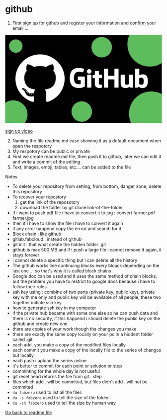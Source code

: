 # github

1. First sign up for github and register your information and confirm your email ...

[![Sign up video](/images/maxresdefault.jpg)](https://www.youtube.com/watch?v=6U7_Om4zffM)

[sign up video]()

2. Naming the file readme.md ease showing it as a default document when open the respotory
3. My respotory can be public or private
4. First we create readme.md file, then push it to github, later we can edit it and write a commit of the editing
5. Text, images, emoji, tables, etc.... can be added to the file

Notes

- To delete your repository from setting, from bottom, danger zone, delete this repository
- To recover your repostory
  1. get the link of the reposotory
  2. download the folder by git clone link-of-the-folder
- if i want to push pdf file i have to convert it to jpg : convert farmer.pdf farmer.jpg
- then if i have to show the file i have to convert it again
- if any error happend copy the errror and search for it
- Block chain : like github 
- gitlab.fabcloud : instead of github
- git init : that what create the hidden folder .git
- github is max 500 MB and if i push a large file i cannot remove it again, it stays forever
- i cannot delete a specific thing but i can delete all the history
- The github works line continuing blocks every bloack depending on the last one ... so that's why it is called block chains
- Google doc can be used and it uses the same method of chain blocks, but the problem you have to restrict to google docs because i have to follow their rules
- ssh key using : combine of two parts (private key, public key), private key with me only and public key will be available of all people, these two together initiate ssh key
- how to generate ssh key in my computer
- if the private hub became with some one else so he can push data and there is no security, if this happend i should delete the public key on the github and create new one
- there are copies of your work though tha changes you make
- there are exacly the same copy locally on your pc in a hiddent folder called .git
- each add. you make a copy of the modified files locally
- each commit you make a copy of the locally file to the series of changes but locally
- each push i upload the series online
- it's better to commit for each point or solution or step
- comminting for the whole day is not useful 
- git reset head returns the file from git . step
- files which add . will be commited, but files didn't add . will not be commited
- `du fabzero` used to list all the files
- `du -s fabzero` used to tell the size of the folder
- `du -sh fabzero` used to tell the size by human way

[Go back to readme file](readme.md)
